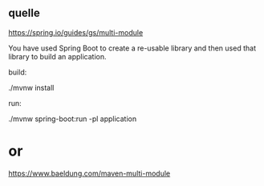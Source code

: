 ## quelle

https://spring.io/guides/gs/multi-module

You have used Spring Boot to create a re-usable library and then used that library to build an application.

build:

./mvnw install

run:

./mvnw spring-boot:run -pl application


# or

https://www.baeldung.com/maven-multi-module